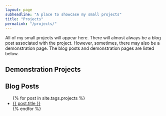```yaml
---
layout: page
subheadline: "A place to showcase my small projects"
title: "Projects"
permalink: "/projects/"
---
```

All of my small projects will appear here. There will almost always be a blog post associated with the project. However, sometimes, there may also be a demonstration page. The blog posts and demonstration pages are listed below.

## Demonstration Projects
<!--* [Mortgage Rate Interest][1] -- [Related blog post][2]  -->

## Blog Posts

<ul>
    {% for post in site.tags.projects %}
    <li><a href="{{ site.baseurl }}{{ post.url }}">{{ post.title }}</a></li>
    {% endfor %}
</ul>

<!--[1]: /projects/historical-mortgage-interest/
[2]: {% post_url 2015-12-31-incorporating-static-figures-into-a-blog %} -->